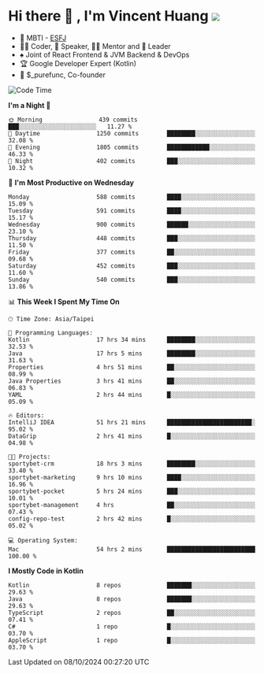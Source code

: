 # Hi there 👋 , I'm Vincent Huang ![](https://komarev.com/ghpvc/?username=Jian-Min-Huang)
- 👀 MBTI - [ESFJ](https://www.16personalities.com/esfj-personality)
- 👨‍💻 Coder, 🎤 Speaker, 👨‍🏫 Mentor and 🚀 Leader
- ♠️ Joint of React Frontend & JVM Backend & DevOps
- 🏆 Google Developer Expert (Kotlin)
- 💼 $_purefunc, Co-founder

<!--START_SECTION:waka-->
![Code Time](http://img.shields.io/badge/Code%20Time-4%2C595%20hrs%2039%20mins-blue)

**I'm a Night 🦉** 

```text
🌞 Morning                439 commits         ███░░░░░░░░░░░░░░░░░░░░░░   11.27 % 
🌆 Daytime                1250 commits        ████████░░░░░░░░░░░░░░░░░   32.08 % 
🌃 Evening                1805 commits        ████████████░░░░░░░░░░░░░   46.33 % 
🌙 Night                  402 commits         ███░░░░░░░░░░░░░░░░░░░░░░   10.32 % 
```
📅 **I'm Most Productive on Wednesday** 

```text
Monday                   588 commits         ████░░░░░░░░░░░░░░░░░░░░░   15.09 % 
Tuesday                  591 commits         ████░░░░░░░░░░░░░░░░░░░░░   15.17 % 
Wednesday                900 commits         ██████░░░░░░░░░░░░░░░░░░░   23.10 % 
Thursday                 448 commits         ███░░░░░░░░░░░░░░░░░░░░░░   11.50 % 
Friday                   377 commits         ██░░░░░░░░░░░░░░░░░░░░░░░   09.68 % 
Saturday                 452 commits         ███░░░░░░░░░░░░░░░░░░░░░░   11.60 % 
Sunday                   540 commits         ███░░░░░░░░░░░░░░░░░░░░░░   13.86 % 
```


📊 **This Week I Spent My Time On** 

```text
🕑︎ Time Zone: Asia/Taipei

💬 Programming Languages: 
Kotlin                   17 hrs 34 mins      ████████░░░░░░░░░░░░░░░░░   32.53 % 
Java                     17 hrs 5 mins       ████████░░░░░░░░░░░░░░░░░   31.63 % 
Properties               4 hrs 51 mins       ██░░░░░░░░░░░░░░░░░░░░░░░   08.99 % 
Java Properties          3 hrs 41 mins       ██░░░░░░░░░░░░░░░░░░░░░░░   06.83 % 
YAML                     2 hrs 44 mins       █░░░░░░░░░░░░░░░░░░░░░░░░   05.09 % 

🔥 Editors: 
IntelliJ IDEA            51 hrs 21 mins      ████████████████████████░   95.02 % 
DataGrip                 2 hrs 41 mins       █░░░░░░░░░░░░░░░░░░░░░░░░   04.98 % 

🐱‍💻 Projects: 
sportybet-crm            18 hrs 3 mins       ████████░░░░░░░░░░░░░░░░░   33.40 % 
sportybet-marketing      9 hrs 10 mins       ████░░░░░░░░░░░░░░░░░░░░░   16.96 % 
sportybet-pocket         5 hrs 24 mins       ███░░░░░░░░░░░░░░░░░░░░░░   10.01 % 
sportybet-management     4 hrs               ██░░░░░░░░░░░░░░░░░░░░░░░   07.43 % 
config-repo-test         2 hrs 42 mins       █░░░░░░░░░░░░░░░░░░░░░░░░   05.02 % 

💻 Operating System: 
Mac                      54 hrs 2 mins       █████████████████████████   100.00 % 
```

**I Mostly Code in Kotlin** 

```text
Kotlin                   8 repos             ███████░░░░░░░░░░░░░░░░░░   29.63 % 
Java                     8 repos             ███████░░░░░░░░░░░░░░░░░░   29.63 % 
TypeScript               2 repos             ██░░░░░░░░░░░░░░░░░░░░░░░   07.41 % 
C#                       1 repo              █░░░░░░░░░░░░░░░░░░░░░░░░   03.70 % 
AppleScript              1 repo              █░░░░░░░░░░░░░░░░░░░░░░░░   03.70 % 
```




 Last Updated on 08/10/2024 00:27:20 UTC
<!--END_SECTION:waka-->
